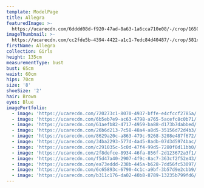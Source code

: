 ```yaml
---
template: ModelPage
title: Allegra
featuredImage: >-
  https://ucarecdn.com/6dddd08d-f920-47ad-8a63-1a6cca710e08/-/crop/1650x954/0,0/-/preview/
imageThumbnail: >-
  https://ucarecdn.com/cc2fde5b-4394-4422-a1c1-7edc84d40487/-/crop/581x869/55,0/-/preview/
firstName: Allegra
collection: Girls
height: 135cm
measurementType: bust
bust: 65cm
waist: 60cm
hips: 70cm
size: '8'
shoeSize: '2'
hair: Brown
eyes: Blue
imagePortfolio:
  - image: 'https://ucarecdn.com/720273c1-8070-4937-bffe-e4cfccf2785a/'
  - image: 'https://ucarecdn.com/6b5eb7e9-ac63-4798-a765-5acefc8c0b71/'
  - image: 'https://ucarecdn.com/61aefb82-4717-4959-ba88-d173b7dabbed/'
  - image: 'https://ucarecdn.com/26b6d213-7c58-48a4-a8d5-35156d72d4b3/'
  - image: 'https://ucarecdn.com/8629a20c-a863-479c-9268-3208e487f672/'
  - image: 'https://ucarecdn.com/34ba2293-577d-4a45-8adb-07d3d5974bac/'
  - image: 'https://ucarecdn.com/c291035c-5c0d-47f4-99d5-7280f0d11bb0/'
  - image: 'https://ucarecdn.com/2f8defce-8934-46fa-856f-2d123672a3f1/'
  - image: 'https://ucarecdn.com/f5d47a40-2907-4f9c-8ac7-363cf2f52e43/'
  - image: 'https://ucarecdn.com/ea73eddd-238b-445a-b628-7dd56fc53097/'
  - image: 'https://ucarecdn.com/6c65893c-6790-4c1c-a9bf-3b57d9e2cbb9/'
  - image: 'https://ucarecdn.com/b311c176-da02-40b8-8789-13235b799fd6/'
---
```


